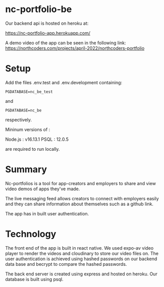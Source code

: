# nc-portfolio-be

Our backend api is hosted on heroku at:

https://nc-portfolio-app.herokuapp.com/

A demo video of the app can be seen in the following link: https://northcoders.com/projects/april-2022/northcoders-portfolio

# Setup

Add the files .env.test and .env.development containing:

```
PGDATABASE=nc_be_test
```

and

```
PGDATABASE=nc_be
```

respectively.

Mininum versions of :

Node.js : v16.13.1
PSQL : 12.0.5

are required to run locally.

# Summary

Nc-portfolios is a tool for app-creators and employers to share and view video demos of apps they've made.

The live messaging feed allows creators to connect with employers easily and they can share information about themselves such as a github link.

The app has in built user authentication.

# Technology

The front end of the app is built in react native. We used expo-av video player to render the videos and cloudinary to store our video files on. The user authentication is achieved using hashed passwords on our backend data base and becrypt to compare the hashed passwords.

The back end server is created using express and hosted on heroku. Our database is built using psql.
